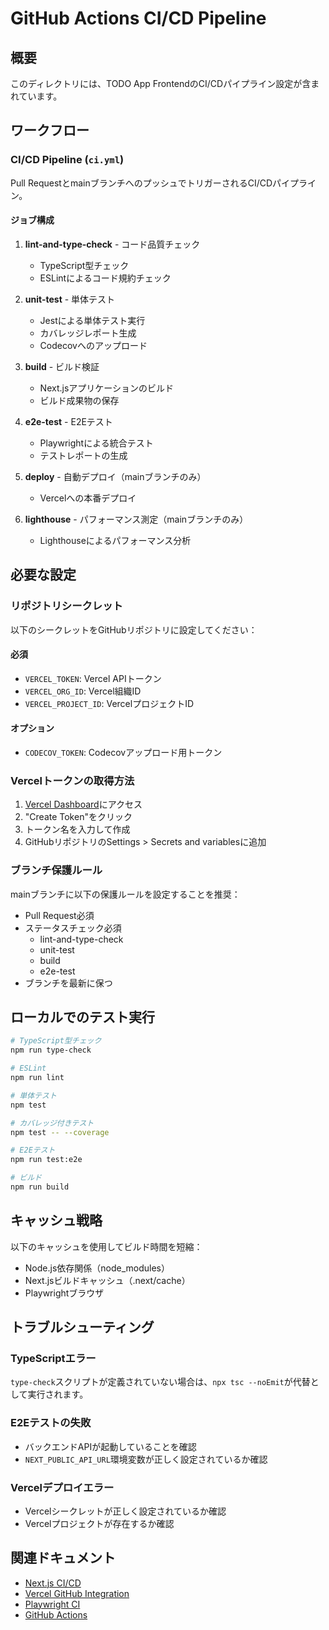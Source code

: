 # GitHub Actions CI/CD Pipeline

## 概要
このディレクトリには、TODO App FrontendのCI/CDパイプライン設定が含まれています。

## ワークフロー

### CI/CD Pipeline (`ci.yml`)
Pull RequestとmainブランチへのプッシュでトリガーされるCI/CDパイプライン。

#### ジョブ構成

1. **lint-and-type-check** - コード品質チェック
   - TypeScript型チェック
   - ESLintによるコード規約チェック

2. **unit-test** - 単体テスト
   - Jestによる単体テスト実行
   - カバレッジレポート生成
   - Codecovへのアップロード

3. **build** - ビルド検証
   - Next.jsアプリケーションのビルド
   - ビルド成果物の保存

4. **e2e-test** - E2Eテスト
   - Playwrightによる統合テスト
   - テストレポートの生成

5. **deploy** - 自動デプロイ（mainブランチのみ）
   - Vercelへの本番デプロイ

6. **lighthouse** - パフォーマンス測定（mainブランチのみ）
   - Lighthouseによるパフォーマンス分析

## 必要な設定

### リポジトリシークレット
以下のシークレットをGitHubリポジトリに設定してください：

#### 必須
- `VERCEL_TOKEN`: Vercel APIトークン
- `VERCEL_ORG_ID`: Vercel組織ID
- `VERCEL_PROJECT_ID`: VercelプロジェクトID

#### オプション
- `CODECOV_TOKEN`: Codecovアップロード用トークン

### Vercelトークンの取得方法
1. [Vercel Dashboard](https://vercel.com/account/tokens)にアクセス
2. "Create Token"をクリック
3. トークン名を入力して作成
4. GitHubリポジトリのSettings > Secrets and variablesに追加

### ブランチ保護ルール
mainブランチに以下の保護ルールを設定することを推奨：
- Pull Request必須
- ステータスチェック必須
  - lint-and-type-check
  - unit-test
  - build
  - e2e-test
- ブランチを最新に保つ

## ローカルでのテスト実行

```bash
# TypeScript型チェック
npm run type-check

# ESLint
npm run lint

# 単体テスト
npm test

# カバレッジ付きテスト
npm test -- --coverage

# E2Eテスト
npm run test:e2e

# ビルド
npm run build
```

## キャッシュ戦略
以下のキャッシュを使用してビルド時間を短縮：
- Node.js依存関係（node_modules）
- Next.jsビルドキャッシュ（.next/cache）
- Playwrightブラウザ

## トラブルシューティング

### TypeScriptエラー
`type-check`スクリプトが定義されていない場合は、`npx tsc --noEmit`が代替として実行されます。

### E2Eテストの失敗
- バックエンドAPIが起動していることを確認
- `NEXT_PUBLIC_API_URL`環境変数が正しく設定されているか確認

### Vercelデプロイエラー
- Vercelシークレットが正しく設定されているか確認
- Vercelプロジェクトが存在するか確認

## 関連ドキュメント
- [Next.js CI/CD](https://nextjs.org/docs/deployment)
- [Vercel GitHub Integration](https://vercel.com/docs/concepts/git/vercel-for-github)
- [Playwright CI](https://playwright.dev/docs/ci)
- [GitHub Actions](https://docs.github.com/en/actions)
